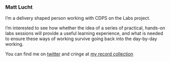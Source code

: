 ### Matt Lucht

I’m a delivery shaped person working with CDPS on the Labs project. 

I’m interested to see how whether the idea of a series of practical, hands-on labs sessions will provide a useful learning experience, and what is needed to ensure these ways of working survive going back into the day-by-day working.

You can find me on [twitter](https://twitter.com/mattlucht) and cringe at [my record collection](https://www.discogs.com/user/mattlucht) 
